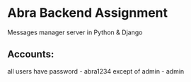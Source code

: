 # Abra Backend Assignment
Messages manager server in Python & Django
## Accounts:
all users have password - abra1234
except of admin - admin